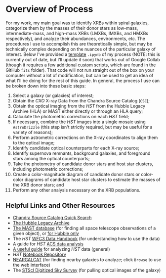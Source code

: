 # Overview of Process

For my work, my main goal was to identify XRBs within spiral galaxies, categorize them by the masses of their donor stars as low-mass, intermediate-mass, and high-mass XRBs (LMXBs, IMXBs, and HMXBs respectively), and analyze their abundances, environments, etc. The procedures I use to accomplish this are theoretically simple, but may be technically complex depending on the nuances of the particular galaxy of interest. Below I've provided a [template](https://colab.research.google.com/drive/1EXjGnlxIeJWav4ULa2UpFkykWi-bc4JP?usp=sharing)  `.ipynb` of my process (NOTE: this is currently out of date, but I'll update it soon) that works out of Google Collab (though it requires a few additional custom scripts, which are found in the GitHub `fits` folder). That code will not run straight out of the box on your computer without a lot of modification, but can be used to get an idea of what I'll be doing for the rest of this guide. 
In general, the process I use can be broken down into these basic steps: 

1. Select a galaxy (or galaxies) of interest;
2. Obtain the *CXO* X-ray Data from the Chandra Source Catalog (`CSC`);
3. Obtain the optical imaging from the *HST* from the Hubble Legacy Archive (HLA) or MAST either directly or through an HLA query;
4. Calculate the photometric corrections on each *HST* field;
5. If necessary, combine the *HST* images into a single mosaic using `AstroDrizzle` (this step isn't strictly required, but may be useful for a variety of reasons);
6. Perform astrometric corrections on the X-ray coordinates to align them to the optical image;
7. Identify candidate optical counterparts for each X-ray source;
8. Identify supernova remnants, background galaxies, and foreground stars among the optical counterparts; 
9. Take the photometry of candidate donor stars and host star clusters, including photometric corrections; 
10. Create a color-magnitude diagram of candidate donor stars or color-color diagrams of candidate host star clusters to estimate the masses of the XRB donor stars; and
11. Perform any other analysis necessary on the XRB populations. 

## Helpful Links and Other Resources
* [Chandra Source Catalog Quick Search](http://cda.cfa.harvard.edu/cscweb/index.do)
* [The Hubble Legacy Archive](https://hla.stsci.edu/hlaview.html#)
* [The MAST database](https://mast.stsci.edu/portal/Mashup/Clients/Mast/Portal.html) (for finding all space telescope observations of a given object), or [for Hubble only](https://mast.stsci.edu/search/ui/#/hst)
* The *HST* [WFC3 Data Handbook](https://hst-docs.stsci.edu/wfc3dhb) (for understanding how to use the data)
* A guide for *HST* [ACS data analysis](https://www.stsci.edu/hst/instrumentation/acs/data-analysis)
* [A useful guide](https://hst-docs.stsci.edu/hstdhb/4-hst-data-analysis/4-6-analyzing-hst-images) for analyzing *HST* data (general)
* *HST* [Notebook Repository](https://spacetelescope.github.io/hst_notebooks/)
* [NEARGALCAT](https://heasarc.gsfc.nasa.gov/W3Browse/galaxy-catalog/neargalcat.html) (for finding nearby galaxies to analyze; click `Browse` to use the web interface)
* The [STScI Digitized Sky Survey](https://stdatu.stsci.edu/cgi-bin/dss_form) (for pulling optical images of the galaxy)